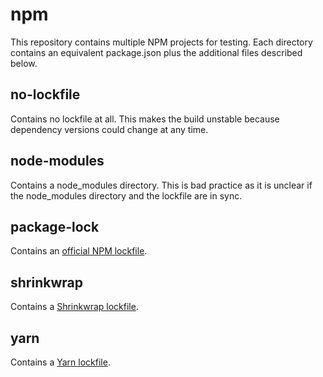 # npm

This repository contains multiple NPM projects for testing.
Each directory contains an equivalent package.json plus the additional files described below.

## no-lockfile

Contains no lockfile at all.
This makes the build unstable because dependency versions could change at any time.

## node-modules

Contains a node_modules directory.
This is bad practice as it is unclear if the node_modules directory and the lockfile are in sync.

## package-lock

Contains an [official NPM lockfile](https://docs.npmjs.com/cli/v7/configuring-npm/package-lock-json).

## shrinkwrap

Contains a [Shrinkwrap lockfile](https://docs.npmjs.com/cli/v6/configuring-npm/shrinkwrap-json).

## yarn

Contains a [Yarn lockfile](https://classic.yarnpkg.com/en/docs/yarn-lock/).
